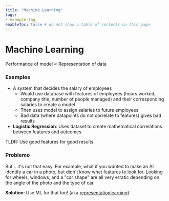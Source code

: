 ```yaml
---
title: "Machine Learning"
tags:
- example-tag
enableToc: false # do not show a table of contents on this page
---
```

# Machine Learning
Performance of model ∝ Representation of data
### Examples
- A system that decides the salary of employees
	- Would use database with features of employees (hours worked, company title, number of people managed) and their corresponding salaries to create a model
	- Then uses model to assign salaries to future employees
	- Bad data (where datapoints do not correlate to features) gives bad results
- **Logistic Regression**: Uses dataset to create mathematical correlations between features and outcomes

TLDR: Use good features for good results
### Problemo
But... it's not that easy. For example, what if you wanted to make an AI identify a car in a photo, but didn't know what features to look for. Looking for wheels, windows, and a "car shape" are all very erratic depending on the angle of the photo and the type of car.

**Solution**: Use ML for that too! (aka [representationlearning](Zettelkasten/representationlearning.md))